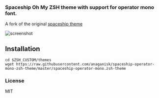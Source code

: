 ### Spaceship Oh My ZSH theme with support for operator mono font.
A fork of the original [spaceship theme](https://github.com/denysdovhan/spaceship-zsh-theme)

![screenshot]("https://raw.githubusercontent.com/anaganisk/spaceship-operator-mono-zsh-theme/master/screenshot.png")

## Installation

```env bash
cd $ZSH_CUSTOM/themes
wget https://raw.githubusercontent.com/anaganisk/spaceship-operator-mono-zsh-theme/master/spaceship-operator-mono.zsh-theme
```
### License
MIT